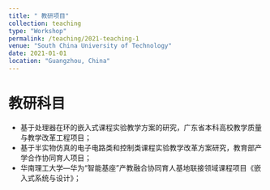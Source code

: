 ```yaml
---
title: " 教研项目"
collection: teaching
type: "Workshop"
permalink: /teaching/2021-teaching-1
venue: "South China University of Technology"
date: 2021-01-01
location: "Guangzhou, China"
---
```


教研科目
======

- 基于处理器在环的嵌入式课程实验教学方案的研究，广东省本科高校教学质量与教学改革工程项目；
- 基于半实物仿真的电子电路类和控制类课程实验教学改革方案研究，教育部产学合作协同育人项目；
- 华南理工大学—华为“智能基座”产教融合协同育人基地联接领域课程项目《嵌入式系统与设计》；
